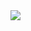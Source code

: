 <a href="https://portal.azure.com/#create/Microsoft.Template/uri/https%3A%2F%2Fraw.githubusercontent.com%2Fdigeler%2Fattachwithdatadisk%2Fmaster%2Ffromimage.json" target="_blank">
    <img src="http://azuredeploy.net/deploybutton.png"/>
</a>


